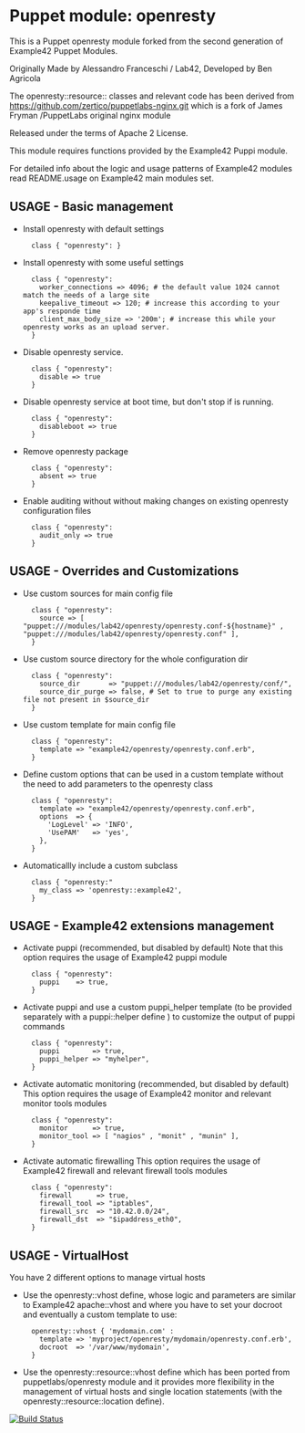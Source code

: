 # Puppet module: openresty

This is a Puppet openresty module forked from the second generation of Example42 Puppet Modules.

Originally Made by Alessandro Franceschi / Lab42, Developed by Ben Agricola

The openresty::resource:: classes and relevant code has been derived from https://github.com/zertico/puppetlabs-nginx.git
which is a fork of James Fryman /PuppetLabs original nginx module

Released under the terms of Apache 2 License.

This module requires functions provided by the Example42 Puppi module.

For detailed info about the logic and usage patterns of Example42 modules read README.usage on Example42 main modules set.

## USAGE - Basic management

* Install openresty with default settings

        class { "openresty": }

* Install openresty with some useful settings

        class { "openresty":
          worker_connections => 4096; # the default value 1024 cannot match the needs of a large site
          keepalive_timeout => 120; # increase this according to your app's responde time
          client_max_body_size => '200m'; # increase this while your openresty works as an upload server.
        }

* Disable openresty service.

        class { "openresty":
          disable => true
        }

* Disable openresty service at boot time, but don't stop if is running.

        class { "openresty":
          disableboot => true
        }

* Remove openresty package

        class { "openresty":
          absent => true
        }

* Enable auditing without without making changes on existing openresty configuration files

        class { "openresty":
          audit_only => true
        }


## USAGE - Overrides and Customizations
* Use custom sources for main config file 

        class { "openresty":
          source => [ "puppet:///modules/lab42/openresty/openresty.conf-${hostname}" , "puppet:///modules/lab42/openresty/openresty.conf" ], 
        }


* Use custom source directory for the whole configuration dir

        class { "openresty":
          source_dir       => "puppet:///modules/lab42/openresty/conf/",
          source_dir_purge => false, # Set to true to purge any existing file not present in $source_dir
        }

* Use custom template for main config file 

        class { "openresty":
          template => "example42/openresty/openresty.conf.erb",      
        }

* Define custom options that can be used in a custom template without the
  need to add parameters to the openresty class

        class { "openresty":
          template => "example42/openresty/openresty.conf.erb",    
          options  => {
            'LogLevel' => 'INFO',
            'UsePAM'   => 'yes',
          },
        }

* Automaticallly include a custom subclass

        class { "openresty:"
          my_class => 'openresty::example42',
        }


## USAGE - Example42 extensions management 
* Activate puppi (recommended, but disabled by default)
  Note that this option requires the usage of Example42 puppi module

        class { "openresty": 
          puppi    => true,
        }

* Activate puppi and use a custom puppi_helper template (to be provided separately with
  a puppi::helper define ) to customize the output of puppi commands 

        class { "openresty":
          puppi        => true,
          puppi_helper => "myhelper", 
        }

* Activate automatic monitoring (recommended, but disabled by default)
  This option requires the usage of Example42 monitor and relevant monitor tools modules

        class { "openresty":
          monitor      => true,
          monitor_tool => [ "nagios" , "monit" , "munin" ],
        }

* Activate automatic firewalling 
  This option requires the usage of Example42 firewall and relevant firewall tools modules

        class { "openresty":       
          firewall      => true,
          firewall_tool => "iptables",
          firewall_src  => "10.42.0.0/24",
          firewall_dst  => "$ipaddress_eth0",
        }

## USAGE - VirtualHost

You have 2 different options to manage virtual hosts

* Use the openresty::vhost define, whose logic and parameters are similar to Example42 apache::vhost
  and where you have to set your docroot and eventually a custom template to use:

        openresty::vhost { 'mydomain.com' :
          template => 'myproject/openresty/mydomain/openresty.conf.erb',
          docroot  => '/var/www/mydomain',
        }

* Use the openresty::resource::vhost define which has been ported from puppetlabs/openresty module
  and it provides more flexibility in the management of virtual hosts and single location
  statements (with the openresty::resource::location define).

[![Build Status](https://travis-ci.org/example42/puppet-openresty.png?branch=master)](https://travis-ci.org/example42/puppet-openresty)
